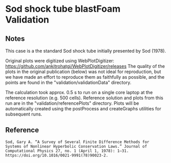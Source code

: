 # Sod shock tube blastFoam Validation

## Notes

This case is a the standard Sod shock tube initially presented by Sod (1978).

Original plots were digitized using WebPlotDigitizer: https://github.com/ankitrohatgi/WebPlotDigitizer/releases The quality of the plots in the original publication (below) was not ideal for reproduction, but we have made an effort to reproduce them as faithfully as possible, and the points are found in the "validation/validationData" directory.

The calculation took approx. 0.5 s to run on a single core laptop at the reference resolution (e.g. 500 cells). Reference solution and plots from this run are in the "validation/referencePlots" directory. Plots will be automatically created using the postProcess and createGraphs utilities for subsequent runs.


## Reference

```
Sod, Gary A. “A Survey of Several Finite Difference Methods for Systems of Nonlinear Hyperbolic Conservation Laws.” Journal of Computational Physics 27, no. 1 (April 1, 1978): 1–31. https://doi.org/10.1016/0021-9991(78)90023-2.

```

